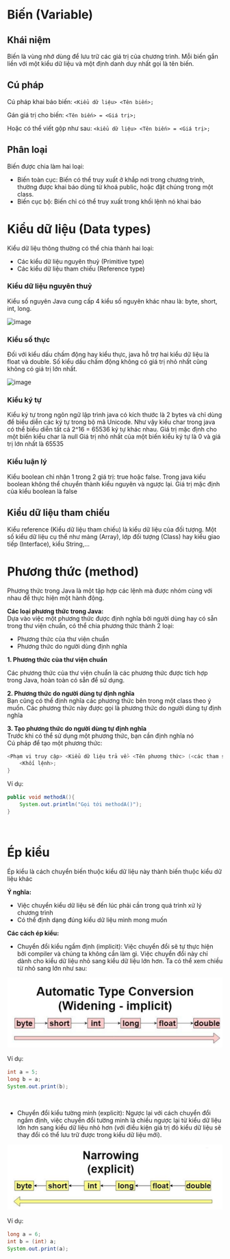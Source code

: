 # Biến (Variable)
## Khái niệm
Biến là vùng nhớ dùng để lưu trữ các giá trị của chương trình. Mỗi biến gắn liền với một kiểu dữ liệu và một định danh duy nhất gọi là tên biến.

## Cú pháp
Cú pháp khai báo biến: `<Kiểu dữ liệu> <Tên biến>;`

Gán giá trị cho biến: `<Tên biến> = <Giá trị>;`

Hoặc có thể viết gộp như sau: `<kiểu dữ liệu> <Tên biến> = <Giá trị>;`

## Phân loại
Biến được chia làm hai loại:

- Biến toàn cục: Biến có thể truy xuất ở khắp nơi trong chương trình, thường được khai báo dùng từ khoá public, hoặc đặt chúng trong một class.
- Biến cục bộ: Biến chỉ có thể truy xuất trong khối lệnh nó khai báo

# Kiểu dữ liệu (Data types)
Kiểu dữ liệu thông thường có thể chia thành hai loại:

- Các kiểu dữ liệu nguyên thuỷ (Primitive type)
- Các kiểu dữ liệu tham chiếu (Reference type)

### Kiểu dữ liệu nguyên thuỷ
Kiểu số nguyên
Java cung cấp 4 kiểu số nguyên khác nhau là: byte, short, int, long.

![image](https://user-images.githubusercontent.com/70504465/123027665-70123380-d408-11eb-85e8-ebf92344d65e.png)

### Kiểu số thực
Đối với kiểu dấu chấm động hay kiểu thực, java hỗ trợ hai kiểu dữ liệu là float và double. Số kiểu dấu chấm động không có giá trị nhỏ nhất cũng không có giá trị lớn nhất.

![image](https://user-images.githubusercontent.com/70504465/123027735-8c15d500-d408-11eb-8357-412dc6bc062c.png)

### Kiểu ký tự
Kiểu ký tự trong ngôn ngữ lập trình java có kích thước là 2 bytes và chỉ dùng để biểu diễn các ký tự trong bộ mã Unicode. Như vậy kiểu char trong java có thể biểu diễn tất cả 2^16 = 65536 ký tự khác nhau. Giá trị mặc định cho một biến kiểu char là null Giá trị nhỏ nhất của một biến kiểu ký tự là 0 và giá trị lớn nhất là 65535

### Kiểu luận lý
Kiểu boolean chỉ nhận 1 trong 2 giá trị: true hoặc false. Trong java kiểu boolean không thể chuyển thành kiểu nguyên và ngược lại. Giá trị mặc định của kiểu boolean là false

## Kiểu dữ liệu tham chiếu
Kiểu reference (Kiểu dữ liệu tham chiếu) là kiểu dữ liệu của đối tượng. Một số kiểu dữ liệu cụ thể như mảng (Array), lớp đối tượng (Class) hay kiểu giao tiếp (Interface), kiểu String,…

# Phương thức (method)  
Phương thức trong Java là một tập hợp các lệnh mà được nhóm cùng với nhau để thực hiện một hành động. 

**Các loại phương thức trong Java:**  
Dựa vào việc một phương thức được định nghĩa bởi người dùng hay có sẵn trong thư viện chuẩn, có thể chia phương thức thành 2 loại:  
- Phương thức của thư viện chuẩn
- Phương thức do người dùng định nghĩa

**1. Phương thức của thư viện chuẩn**  

Các phương thức của thư viện chuẩn là các phương thức được tích hợp trong Java, hoàn toàn có sẵn để sử dụng. 


**2. Phương thức do người dùng tự định nghĩa**  
Bạn cũng có thể định nghĩa các phương thức bên trong một class theo ý muốn. Các phương thức này được gọi là phương thức do người dùng tự định nghĩa  

**3. Tạo phương thức do người dùng tự định nghĩa**  
Trước khi có thể sử dụng một phương thức, bạn cần định nghĩa nó  
Cú pháp để tạo một phương thức:  
```java
<Phạm vi truy cập> <Kiểu dữ liệu trả về> <Tên phương thức> (<các tham số>){
    <Khối lệnh>;
}
```

Ví dụ:  

```java
public void methodA(){
    System.out.println("Gọi tới methodA()");
}
```

</br>

# Ép kiểu  
Ép kiểu là cách chuyển biến thuộc kiểu dữ liệu này thành biến thuộc kiểu dữ liệu khác  

**Ý nghĩa:**  
- Việc chuyển kiểu dữ liệu sẽ đến lúc phải cần trong quá
trình xử lý chương trình
- Có thể định dạng đúng kiểu dữ liệu mình mong muốn 

**Các cách ép kiểu:**  
- Chuyển đổi kiểu ngầm định (implicit): Việc chuyển đổi sẽ tự thực hiện bởi compiler và chúng ta không cần làm gì. Việc chuyển đổi này chỉ dành cho kiểu dữ liệu nhỏ sang kiểu dữ liệu lớn hơn. Ta có thể xem chiều từ nhỏ sang lớn như sau:  

![image](../image/implicit.png)

Ví dụ:  
```java
int a = 5;
long b = a;
System.out.print(b);
```
</br>

- Chuyển đổi kiểu tường minh (explicit): Ngược lại với cách chuyển đổi ngầm định, việc chuyển đổi tường minh là chiều ngược lại từ kiểu dữ liệu lớn hơn sang kiểu dữ liệu nhỏ hơn (với điều kiện giá trị đó kiểu dữ liệu sẽ thay đổi có thể lưu trữ được trong kiểu dữ liệu mới).  

![image](../image/explicit.png)  

Ví dụ:
```java
long a = 6;
int b = (int) a;
System.out.print(a);
```